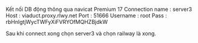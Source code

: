 Kết nối DB động thông qua navicat Premium 17
Connection name : server3
Host : viaduct.proxy.rlwy.net
Port : 51666
Username : root
Pass : rbHnlgtjWycTWFyXiFVRYOfMQHZBjdkW

Sau khi connect xong chọn server3 và chọn railway là xong.
